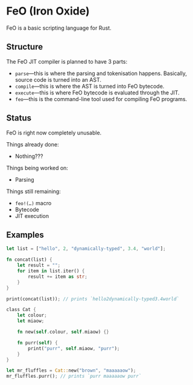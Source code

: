 FeO (Iron Oxide)
================

FeO is a basic scripting language for Rust.

Structure
---------

The FeO JIT compiler is planned to have 3 parts:

* `parse`—this is where the parsing and tokenisation happens. Basically, source code is turned into an AST.
* `compile`—this is where the AST is turned into FeO bytecode.
* `execute`—this is where FeO bytecode is evaluated through the JIT.
* `feo`—this is the command-line tool used for compiling FeO programs.

Status
------

FeO is right now completely unusable.

Things already done:

* Nothing???

Things being worked on:

* Parsing

Things still remaining:

* `feo!(…)` macro
* Bytecode
* JIT execution

Examples
--------

```rust
let list = ["hello", 2, "dynamically-typed", 3.4, "world"];

fn concat(list) {
    let result = "";
    for item in list.iter() {
        result += item as str;
    }
}

print(concat(list)); // prints `hello2dynamically-typed3.4world`

class Cat {
    let colour;
    let miaow;

    fn new(self.colour, self.miaow) {}

    fn purr(self) {
        print("purr", self.miaow, "purr");
    }
}

let mr_fluffles = Cat::new("brown", "maaaaaow");
mr_fluffles.purr(); // prints `purr maaaaaow purr`
```
